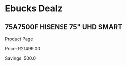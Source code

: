 
# Ebucks Dealz
## 75A7500F HISENSE 75" UHD SMART
[Product Page](https://www.ebucks.com/web/shop/productSelected.do?prodId=1045541936&catId=363628262)

Price: R21499.00

Savings: 500.0


	